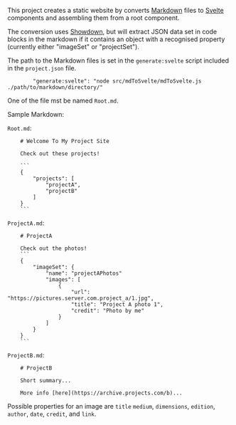 This project creates a static website by converts [Markdown](https://github.com/adam-p/markdown-here/wiki/Markdown-Cheatsheet) files to [Svelte](https://svelte.dev/) components and assembling them from a root component.

The conversion uses [Showdown](https://github.com/showdownjs/showdown), but will extract JSON data set in code blocks in the markdown if it contains an object with a recognised property (currently either "imageSet" or "projectSet").

The path to the Markdown files is set in the `generate:svelte` script included in the `project.json` file.

```
    	"generate:svelte": "node src/mdToSvelte/mdToSvelte.js ./path/to/markdown/directory/"
```

One of the file mst be named `Root.md`.

Sample Markdown:

`Root.md`:

````
    # Welcome To My Project Site

    Check out these projects!

    ```
    {
        "projects": [
            "projectA",
            "projectB"
        ]
    }
    ```
````

`ProjectA.md`:

````
    # ProjectA

    Check out the photos!
    ```
    {
        "imageSet": {
            "name": "projectAPhotos"
            "images": [
                {
                    "url": "https://pictures.server.com.project_a/1.jpg",
                    "title": "Project A photo 1",
                    "credit": "Photo by me"
                }
            ]
        }
    }
    ```
````

`ProjectB.md`:

```
    # ProjectB

    Short summary...

    More info [here](https://archive.projects.com/b)...

```

Possible properties for an image are `title` `medium`, `dimensions`, `edition`, `author`, `date`, `credit`,
and `link`.
